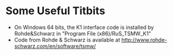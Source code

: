 # Some Useful Titbits #

+ On Windows 64 bits, the K1 interface code is installed by Rohde&Schwarz in "Program File (x86)/RuS\_TSMW\_K1"
+ Code from Rohde & Schwarz is available at http://www.rohde-schwarz.com/en/software/tsmw/
